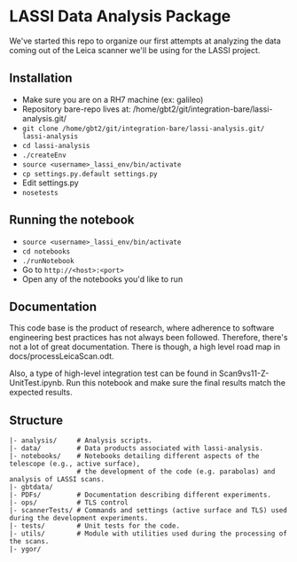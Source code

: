# LASSI Data Analysis Package

We've started this repo to organize our first attempts at analyzing the 
data coming out of the Leica scanner we'll be using for the LASSI project.


## Installation

   * Make sure you are on a RH7 machine (ex: galileo)
   * Repository bare-repo lives at: /home/gbt2/git/integration-bare/lassi-analysis.git/
   * `git clone /home/gbt2/git/integration-bare/lassi-analysis.git/ lassi-analysis`
   * `cd lassi-analysis`
   * `./createEnv`
   * `source <username>_lassi_env/bin/activate`
   * `cp settings.py.default settings.py`
   * Edit settings.py
   * `nosetests`

## Running the notebook

   * `source <username>_lassi_env/bin/activate`
   * `cd notebooks`
   * `./runNotebook`
   * Go to `http://<host>:<port>`
   * Open any of the notebooks you'd like to run

## Documentation

This code base is the product of research, where adherence to software engineering best practices has not always been followed.  Therefore, there's not a lot of great documentation.  There is though, a high level road map in docs/processLeicaScan.odt.

Also, a type of high-level integration test can be found in Scan9vs11-Z-UnitTest.ipynb.  Run this notebook and make sure the final results match the expected results.

## Structure

    |- analysis/     # Analysis scripts.
    |- data/         # Data products associated with lassi-analysis.
    |- notebooks/    # Notebooks detailing different aspects of the telescope (e.g., active surface), 
                     # the development of the code (e.g. parabolas) and analysis of LASSI scans.
    |- gbtdata/
    |- PDFs/         # Documentation describing different experiments.
    |- ops/          # TLS control
    |- scannerTests/ # Commands and settings (active surface and TLS) used during the development experiments.
    |- tests/        # Unit tests for the code.
    |- utils/        # Module with utilities used during the processing of the scans.
    |- ygor/         

